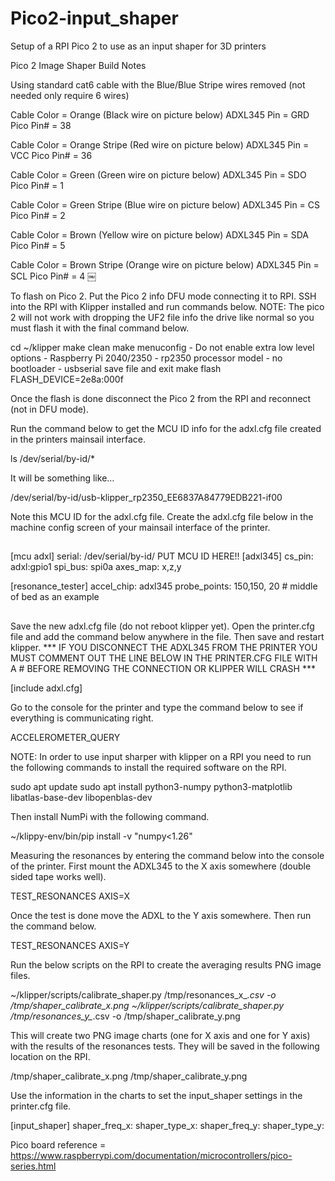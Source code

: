 # Pico2-input_shaper
 Setup of a RPI Pico 2 to use as an input shaper for 3D printers
 
 Pico 2 Image Shaper Build Notes

Using standard cat6 cable with the Blue/Blue Stripe wires removed (not needed only require 6 wires)

Cable Color = Orange (Black wire on picture below)
ADXL345  Pin = GRD
Pico Pin# = 38

Cable Color = Orange Stripe (Red wire on picture below)
ADXL345  Pin = VCC
Pico Pin# = 36

Cable Color = Green (Green wire on picture below)
ADXL345  Pin = SDO
Pico Pin# = 1

Cable Color = Green Stripe (Blue wire on picture below)
ADXL345  Pin = CS
Pico Pin# = 2

Cable Color = Brown (Yellow wire on picture below)
ADXL345  Pin = SDA
Pico Pin# = 5

Cable Color = Brown Stripe (Orange wire on picture below)
ADXL345  Pin = SCL
Pico Pin# = 4
￼

To flash on Pico 2. Put the Pico 2 info DFU mode connecting it to RPI.
SSH into the RPI with Klipper installed and run commands below.
NOTE: The pico 2 will not work with dropping the UF2 file info the drive like normal so you must flash it with the final command below.

cd ~/klipper
make clean
make menuconfig
	- Do not enable extra low level options
	- Raspberry Pi 2040/2350
	- rp2350 processor model
	- no bootloader
	- usbserial
save file and exit
make flash FLASH_DEVICE=2e8a:000f

Once the flash is done disconnect the Pico 2 from the RPI and reconnect (not in DFU mode).

Run the command below to get the MCU ID info for the adxl.cfg file created in the printers mainsail interface.

ls /dev/serial/by-id/*

It will be something like…

/dev/serial/by-id/usb-klipper_rp2350_EE6837A84779EDB221-if00

Note this MCU ID for the adxl.cfg file.
Create the adxl.cfg file below in the machine config screen of your mainsail interface of the printer.

##
[mcu adxl]
serial: /dev/serial/by-id/ PUT MCU ID HERE!!
[adxl345]
cs_pin: adxl:gpio1
spi_bus: spi0a
axes_map: x,z,y

[resonance_tester]
accel_chip: adxl345
probe_points:
    150,150, 20  # middle of bed as an example
##

Save the new adxl.cfg file (do not reboot klipper yet). 
Open the printer.cfg file and add the command below anywhere in the file. Then save and restart klipper.
*** IF YOU DISCONNECT THE ADXL345 FROM THE PRINTER YOU MUST COMMENT OUT THE LINE BELOW IN THE PRINTER.CFG FILE WITH A #  BEFORE REMOVING THE CONNECTION  OR KLIPPER WILL CRASH ***

[include adxl.cfg]

Go to the console for the printer and type the command below to see if everything is communicating right.

ACCELEROMETER_QUERY


NOTE: 
In order to use input sharper with klipper on a RPI you need to run the following commands to install the required software on the RPI.

sudo apt update
sudo apt install python3-numpy python3-matplotlib libatlas-base-dev libopenblas-dev

Then install NumPi with the following command.

~/klippy-env/bin/pip install -v "numpy<1.26"

Measuring the resonances by entering the command below into the console of the printer. 
First mount the ADXL345 to the X axis somewhere (double sided tape works well).

TEST_RESONANCES AXIS=X

Once the test is done move the ADXL to the Y axis somewhere. Then run the command below.

TEST_RESONANCES AXIS=Y

Run the below scripts on the RPI to create the averaging results PNG image files. 

~/klipper/scripts/calibrate_shaper.py /tmp/resonances_x_*.csv -o /tmp/shaper_calibrate_x.png
~/klipper/scripts/calibrate_shaper.py /tmp/resonances_y_*.csv -o /tmp/shaper_calibrate_y.png

This will create two PNG image charts (one for X axis and one for Y axis) with the results of the resonances tests. They will be saved in the following location on the RPI.

/tmp/shaper_calibrate_x.png
/tmp/shaper_calibrate_y.png

Use the information in the charts to set the input_shaper settings in the printer.cfg file.

[input_shaper]
shaper_freq_x: 
shaper_type_x: 
shaper_freq_y: 
shaper_type_y: 


Pico board reference = https://www.raspberrypi.com/documentation/microcontrollers/pico-series.html

